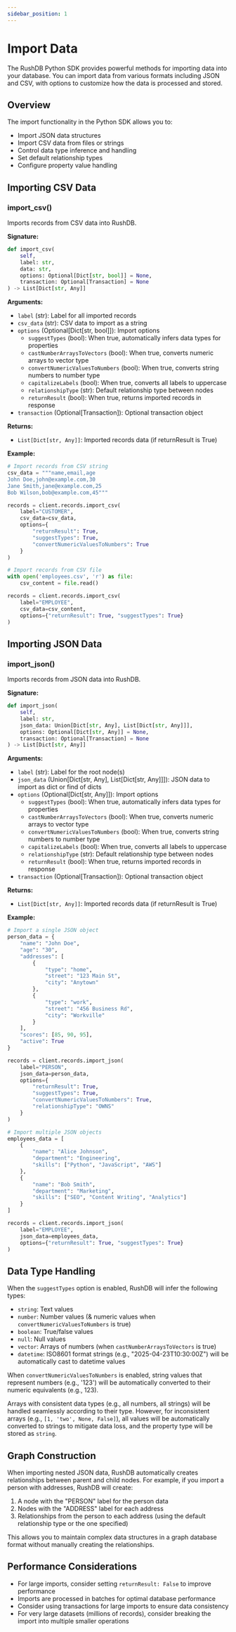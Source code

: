 ```yaml
---
sidebar_position: 1
---
```


# Import Data

The RushDB Python SDK provides powerful methods for importing data into your database. You can import data from various formats including JSON and CSV, with options to customize how the data is processed and stored.

## Overview

The import functionality in the Python SDK allows you to:
- Import JSON data structures
- Import CSV data from files or strings
- Control data type inference and handling
- Set default relationship types
- Configure property value handling

## Importing CSV Data

### import_csv()

Imports records from CSV data into RushDB.

**Signature:**
```python
def import_csv(
    self,
    label: str,
    data: str,
    options: Optional[Dict[str, bool]] = None,
    transaction: Optional[Transaction] = None
) -> List[Dict[str, Any]]
```

**Arguments:**
- `label` (str): Label for all imported records
- `csv_data` (str): CSV data to import as a string
- `options` (Optional[Dict[str, bool]]): Import options
  - `suggestTypes` (bool): When true, automatically infers data types for properties
  - `castNumberArraysToVectors` (bool): When true, converts numeric arrays to vector type
  - `convertNumericValuesToNumbers` (bool): When true, converts string numbers to number type
  - `capitalizeLabels` (bool): When true, converts all labels to uppercase
  - `relationshipType` (str): Default relationship type between nodes
  - `returnResult` (bool): When true, returns imported records in response
- `transaction` (Optional[Transaction]): Optional transaction object

**Returns:**
- `List[Dict[str, Any]]`: Imported records data (if returnResult is True)

**Example:**
```python
# Import records from CSV string
csv_data = """name,email,age
John Doe,john@example.com,30
Jane Smith,jane@example.com,25
Bob Wilson,bob@example.com,45"""

records = client.records.import_csv(
    label="CUSTOMER",
    csv_data=csv_data,
    options={
        "returnResult": True,
        "suggestTypes": True,
        "convertNumericValuesToNumbers": True
    }
)

# Import records from CSV file
with open('employees.csv', 'r') as file:
    csv_content = file.read()

records = client.records.import_csv(
    label="EMPLOYEE",
    csv_data=csv_content,
    options={"returnResult": True, "suggestTypes": True}
)
```

## Importing JSON Data

### import_json()

Imports records from JSON data into RushDB.

**Signature:**
```python
def import_json(
    self,
    label: str,
    json_data: Union[Dict[str, Any], List[Dict[str, Any]]],
    options: Optional[Dict[str, Any]] = None,
    transaction: Optional[Transaction] = None
) -> List[Dict[str, Any]]
```

**Arguments:**
- `label` (str): Label for the root node(s)
- `json_data` (Union[Dict[str, Any], List[Dict[str, Any]]]): JSON data to import as dict or find of dicts
- `options` (Optional[Dict[str, Any]]): Import options
  - `suggestTypes` (bool): When true, automatically infers data types for properties
  - `castNumberArraysToVectors` (bool): When true, converts numeric arrays to vector type
  - `convertNumericValuesToNumbers` (bool): When true, converts string numbers to number type
  - `capitalizeLabels` (bool): When true, converts all labels to uppercase
  - `relationshipType` (str): Default relationship type between nodes
  - `returnResult` (bool): When true, returns imported records in response
- `transaction` (Optional[Transaction]): Optional transaction object

**Returns:**
- `List[Dict[str, Any]]`: Imported records data (if returnResult is True)

**Example:**
```python
# Import a single JSON object
person_data = {
    "name": "John Doe",
    "age": "30",
    "addresses": [
        {
            "type": "home",
            "street": "123 Main St",
            "city": "Anytown"
        },
        {
            "type": "work",
            "street": "456 Business Rd",
            "city": "Workville"
        }
    ],
    "scores": [85, 90, 95],
    "active": True
}

records = client.records.import_json(
    label="PERSON",
    json_data=person_data,
    options={
        "returnResult": True,
        "suggestTypes": True,
        "convertNumericValuesToNumbers": True,
        "relationshipType": "OWNS"
    }
)

# Import multiple JSON objects
employees_data = [
    {
        "name": "Alice Johnson",
        "department": "Engineering",
        "skills": ["Python", "JavaScript", "AWS"]
    },
    {
        "name": "Bob Smith",
        "department": "Marketing",
        "skills": ["SEO", "Content Writing", "Analytics"]
    }
]

records = client.records.import_json(
    label="EMPLOYEE",
    json_data=employees_data,
    options={"returnResult": True, "suggestTypes": True}
)
```

## Data Type Handling

When the `suggestTypes` option is enabled, RushDB will infer the following types:

- `string`: Text values
- `number`: Number values (& numeric values when `convertNumericValuesToNumbers` is true)
- `boolean`: True/false values
- `null`: Null values
- `vector`: Arrays of numbers (when `castNumberArraysToVectors` is true)
- `datetime`: ISO8601 format strings (e.g., "2025-04-23T10:30:00Z") will be automatically cast to datetime values

When `convertNumericValuesToNumbers` is enabled, string values that represent numbers (e.g., '123') will be automatically converted to their numeric equivalents (e.g., 123).

Arrays with consistent data types (e.g., all numbers, all strings) will be handled seamlessly according to their type. However, for inconsistent arrays (e.g., `[1, 'two', None, False]`), all values will be automatically converted to strings to mitigate data loss, and the property type will be stored as `string`.

## Graph Construction

When importing nested JSON data, RushDB automatically creates relationships between parent and child nodes. For example, if you import a person with addresses, RushDB will create:

1. A node with the "PERSON" label for the person data
2. Nodes with the "ADDRESS" label for each address
3. Relationships from the person to each address (using the default relationship type or the one specified)

This allows you to maintain complex data structures in a graph database format without manually creating the relationships.

## Performance Considerations

- For large imports, consider setting `returnResult: False` to improve performance
- Imports are processed in batches for optimal database performance
- Consider using transactions for large imports to ensure data consistency
- For very large datasets (millions of records), consider breaking the import into multiple smaller operations
